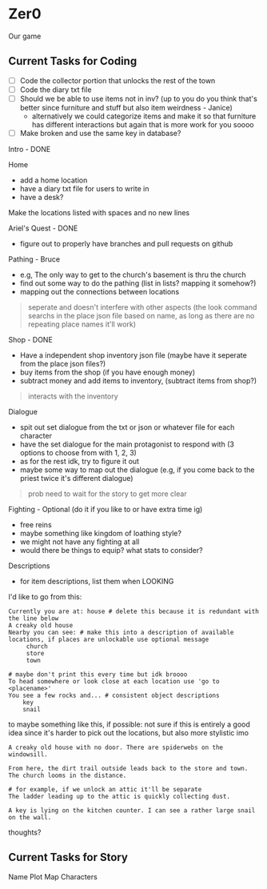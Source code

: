 # Zer0
Our game

## Current Tasks for Coding
- [ ] Code the collector portion that unlocks the rest of the town
- [ ] Code the diary txt file
- [ ] Should we be able to use items not in inv? (up to you do you think that's better since furniture and stuff but also item weirdness - Janice)
     - alternatively we could categorize items and make it so that furniture has different interactions but again that is more work for you soooo  
- [ ] Make broken and use the same key in database?

Intro - DONE



Home 
- add a home location
- have a diary txt file for users to write in
- have a desk?

Make the locations listed with spaces and no new lines

Ariel's Quest - DONE
- figure out to properly have branches and pull requests on github

Pathing - Bruce
- e.g, The only way to get to the church's basement is thru the church
- find out some way to do the pathing (list in lists? mapping it somehow?)
- mapping out the connections between locations
> seperate and doesn't interfere with other aspects (the look command searchs in the place json file based on name, as long as there are no repeating place names it'll work)

Shop - DONE
- Have a independent shop inventory json file (maybe have it seperate from the place json files?)
- buy items from the shop (if you have enough money)
- subtract money and add items to inventory, (subtract items from shop?)
> interacts with the inventory


Dialogue
- spit out set dialogue from the txt or json or whatever file for each character
- have the set dialogue for the main protagonist to respond with (3 options to choose from with 1, 2, 3)
- as for the rest idk, try to figure it out
- maybe some way to map out the dialogue (e.g, if you come back to the priest twice it's different dialogue)
> prob need to wait for the story to get more clear

Fighting - Optional (do it if you like to or have extra time ig)
- free reins
- maybe something like kingdom of loathing style?
- we might not have any fighting at all
- would there be things to equip? what stats to consider?

Descriptions
- for item descriptions, list them when LOOKING

I'd like to go from this:
```
Currently you are at: house # delete this because it is redundant with the line below
A creaky old house 
Nearby you can see: # make this into a description of available locations, if places are unlockable use optional message
     church
     store
     town
     
# maybe don't print this every time but idk broooo
To head somewhere or look close at each location use 'go to <placename>' 
You see a few rocks and... # consistent object descriptions
    key
    snail
```

to maybe something like this, if possible:
not sure if this is entirely a good idea since it's harder to pick out the locations, but also more stylistic imo
```
A creaky old house with no door. There are spiderwebs on the windowsill.

From here, the dirt trail outside leads back to the store and town. The church looms in the distance. 

# for example, if we unlock an attic it'll be separate
The ladder leading up to the attic is quickly collecting dust. 

A key is lying on the kitchen counter. I can see a rather large snail on the wall.
```

thoughts?

## Current Tasks for Story

Name
Plot
Map
Characters

